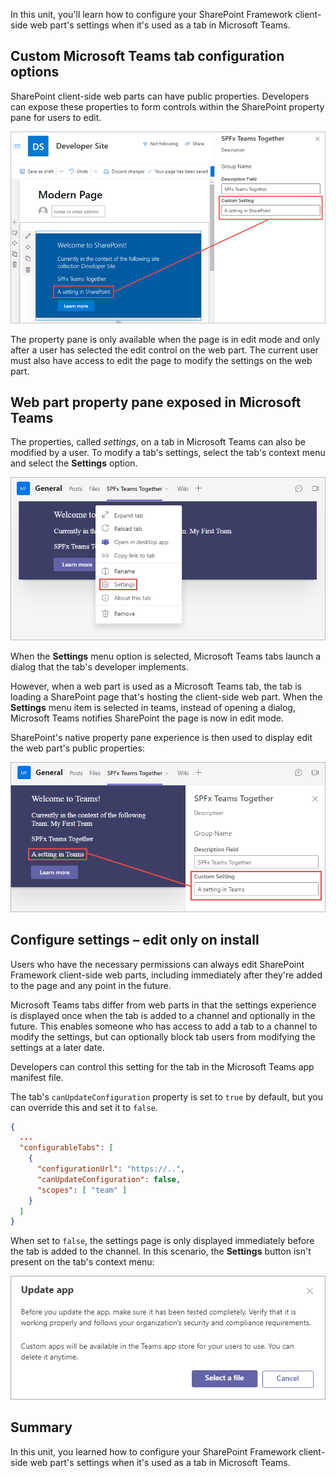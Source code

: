 In this unit, you'll learn how to configure your SharePoint Framework client-side web part's settings when it's used as a tab in Microsoft Teams.

## Custom Microsoft Teams tab configuration options

SharePoint client-side web parts can have public properties. Developers can expose these properties to form controls within the SharePoint property pane for users to edit.

![Screenshot displaying properties of a web part in SharePoint](../media/07-update-settings-step-01.png)

The property pane is only available when the page is in edit mode and only after a user has selected the edit control on the web part. The current user must also have access to edit the page to modify the settings on the web part.

## Web part property pane exposed in Microsoft Teams

The properties, called *settings*, on a tab in Microsoft Teams can also be modified by a user. To modify a tab's settings, select the tab's context menu and select the **Settings** option.

![Screenshot of a tab's settings menu option.](../media/07-update-settings-step-02.png)

When the **Settings** menu option is selected, Microsoft Teams tabs launch a dialog that the tab's developer implements.

However, when a web part is used as a Microsoft Teams tab, the tab is loading a SharePoint page that's hosting the client-side web part. When the **Settings** menu item is selected in teams, instead of opening a dialog, Microsoft Teams notifies SharePoint the page is now in edit mode.

SharePoint's native property pane experience is then used to display edit the web part's public properties:

![Screenshot of a web part's public properties.](../media/07-update-settings-step-03.png)

## Configure settings – edit only on install

Users who have the necessary permissions can always edit SharePoint Framework client-side web parts, including immediately after they're added to the page and any point in the future.

Microsoft Teams tabs differ from web parts in that the settings experience is displayed once when the tab is added to a channel and optionally in the future. This enables someone who has access to add a tab to a channel to modify the settings, but can optionally block tab users from modifying the settings at a later date.

Developers can control this setting for the tab in the Microsoft Teams app manifest file.

The tab's `canUpdateConfiguration` property is set to `true` by default, but you can override this and set it to `false`.

```json
{
  ...
  "configurableTabs": [
    {
      "configurationUrl": "https://..",
      "canUpdateConfiguration": false,
      "scopes": [ "team" ]
    }
  ]
}
```

When set to `false`, the settings page is only displayed immediately before the tab is added to the channel. In this scenario, the **Settings** button isn't present on the tab's context menu:

![Screenshot of a tab's context menu options without Settings.](../media/07-update-settings-step-06.png)

## Summary

In this unit, you learned how to configure your SharePoint Framework client-side web part's settings when it's used as a tab in Microsoft Teams.
